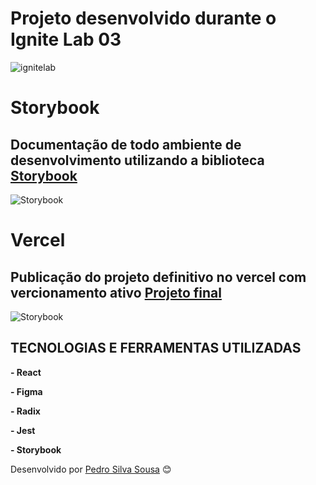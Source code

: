 # **Projeto desenvolvido durante o Ignite Lab 03**

![ignitelab](https://user-images.githubusercontent.com/99822908/196005027-fcedcea9-2f30-46be-be07-5d2f8ff0f88d.svg)

# **Storybook**

## Documentação de todo ambiente de desenvolvimento utilizando a biblioteca <a href="https://psousadev.github.io/IgniteLabDS/?path=/story/components-button--default">Storybook</a>

![Storybook](Opera%20Instant%C3%A2neo_2022-11-07_232525_psousadev.github.io.png)

# **Vercel**

## Publicação do projeto definitivo no vercel com vercionamento ativo <a href="https://ignite-lab-ds-delta.vercel.app">Projeto final</a>

![Storybook](Opera%20Instant%C3%A2neo_2022-11-07_233533_ignite-lab-ds-delta.vercel.app.png)

## **TECNOLOGIAS E FERRAMENTAS UTILIZADAS**

**- React**

**- Figma**

**- Radix**

**- Jest**

**- Storybook**



Desenvolvido por [Pedro Silva Sousa](https://www.linkedin.com/in/pedrosi/) 	😊


